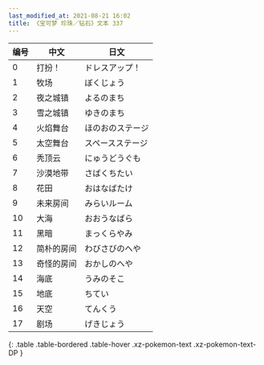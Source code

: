 ```yaml
---
last_modified_at: 2021-08-21 16:02
title: 《宝可梦 珍珠／钻石》文本 337
---
```

| 编号 | 中文 | 日文 |
| ---- | ---- | ---- |
| 0 | 打扮！ | ドレスアップ！ |
| 1 | 牧场 | ぼくじょう |
| 2 | 夜之城镇 | よるのまち |
| 3 | 雪之城镇 | ゆきのまち |
| 4 | 火焰舞台 | ほのおのステージ |
| 5 | 太空舞台 | スペースステージ |
| 6 | 秃顶云 | にゅうどうぐも |
| 7 | 沙漠地带 | さばくちたい |
| 8 | 花田 | おはなばたけ |
| 9 | 未来房间 | みらいルーム |
| 10 | 大海 | おおうなばら |
| 11 | 黑暗 | まっくらやみ |
| 12 | 简朴的房间 | わびさびのへや |
| 13 | 奇怪的房间 | おかしのへや |
| 14 | 海底 | うみのそこ |
| 15 | 地底 | ちてい |
| 16 | 天空 | てんくう |
| 17 | 剧场 | げきじょう |
{: .table .table-bordered .table-hover .xz-pokemon-text .xz-pokemon-text-DP }